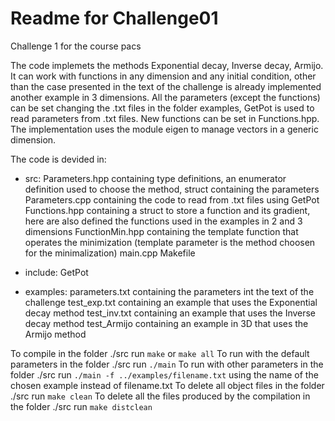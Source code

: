 # Readme for Challenge01
Challenge 1 for the course pacs

The code implemets the methods Exponential decay, Inverse decay, Armijo.
It can work with functions in any dimension and any initial condition, other than the case presented in the text of the challenge is already implemented another example in 3 dimensions. All the parameters (except the functions) can be set changing the .txt files in the folder examples, GetPot is used to read parameters from .txt files. New functions can be set in Functions.hpp.
The implementation uses the module eigen to manage vectors in a generic dimension.

The code is devided in:
- src:
    Parameters.hpp containing type definitions, an enumerator definition used to choose the method, struct containing the parameters
    Parameters.cpp containing the code to read from .txt files using GetPot
    Functions.hpp containing a struct to store a function and its gradient, here are also defined the functions used in the examples in 2 and 3 dimensions
    FunctionMin.hpp containing the template function that operates the minimization (template parameter is the method choosen for the minimalization)
    main.cpp 
    Makefile

- include:
    GetPot 

- examples:
    parameters.txt containing the parameters int the text of the challenge
    test_exp.txt containing an example that uses the Exponential decay method
    test_inv.txt containing an example that uses the Inverse decay method
    test_Armijo containing an example in 3D that uses the Armijo method

To compile in the folder ./src run `make` or `make all`
To run with the default parameters in the folder ./src run `./main`
To run with other parameters in the folder ./src run `./main -f ../examples/filename.txt` using the name of the chosen example instead of filename.txt 
To delete all object files in the folder ./src run `make clean`
To delete all the files produced by the compilation in the folder ./src run `make distclean`